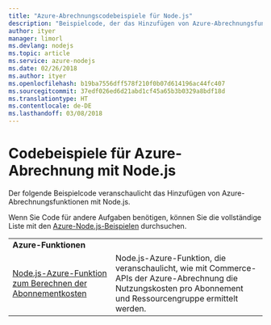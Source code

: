 ```yaml
---
title: "Azure-Abrechnungscodebeispiele für Node.js"
description: "Beispielcode, der das Hinzufügen von Azure-Abrechnungsfunktionen mit Node.js veranschaulicht"
author: ityer
manager: limorl
ms.devlang: nodejs
ms.topic: article
ms.service: azure-nodejs
ms.date: 02/26/2018
ms.author: ityer
ms.openlocfilehash: b19ba7556dff578f210f0b07d614196ac44fc407
ms.sourcegitcommit: 37edf026ed6d21abd1cf45a65b3b0329a8bdf18d
ms.translationtype: HT
ms.contentlocale: de-DE
ms.lasthandoff: 03/08/2018
---
```

# <a name="azure-billing-with-nodejs-code-samples"></a>Codebeispiele für Azure-Abrechnung mit Node.js

Der folgende Beispielcode veranschaulicht das Hinzufügen von Azure-Abrechnungsfunktionen mit Node.js.

Wenn Sie Code für andere Aufgaben benötigen, können Sie die vollständige Liste mit den [Azure-Node.js-Beispielen](https://azure.microsoft.com/resources/samples/?term=nodejs) durchsuchen.

| | |
|---|---|
| **Azure-Funktionen** ||
| [Node.js-Azure-Funktion zum Berechnen der Abonnementkosten](https://azure.microsoft.com/resources/samples/consumption-cost-node/) | Node.js-Azure-Funktion, die veranschaulicht, wie mit Commerce-APIs der Azure-Abrechnung die Nutzungskosten pro Abonnement und Ressourcengruppe ermittelt werden. |
